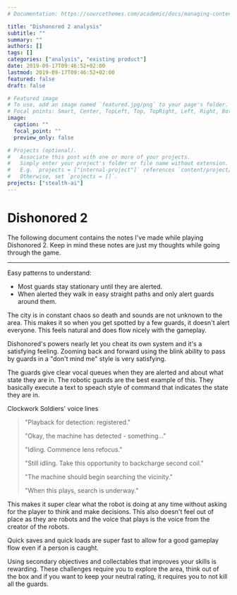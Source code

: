 ```yaml
---
# Documentation: https://sourcethemes.com/academic/docs/managing-content/

title: "Dishonored 2 analysis"
subtitle: ""
summary: ""
authors: []
tags: []
categories: ["analysis", "existing product"]
date: 2019-09-17T09:46:52+02:00
lastmod: 2019-09-17T09:46:52+02:00
featured: false
draft: false

# Featured image
# To use, add an image named `featured.jpg/png` to your page's folder.
# Focal points: Smart, Center, TopLeft, Top, TopRight, Left, Right, BottomLeft, Bottom, BottomRight.
image:
  caption: ""
  focal_point: ""
  preview_only: false

# Projects (optional).
#   Associate this post with one or more of your projects.
#   Simply enter your project's folder or file name without extension.
#   E.g. `projects = ["internal-project"]` references `content/project/deep-learning/index.md`.
#   Otherwise, set `projects = []`.
projects: ["stealth-ai"]
---
```


# Dishonored 2

The following document contains the notes I've made while playing Dishonored 2.
Keep in mind these notes are just my thoughts while going through the game.

---

Easy patterns to understand:

- Most guards stay stationary until they are alerted.
- When alerted they walk in easy straight paths and only alert guards around them.

The city is in constant chaos so death and sounds are not unknown to the area.
This makes it so when you get spotted by a few guards, it doesn't alert everyone.
This feels natural and does flow nicely with the gameplay.

Dishonored's powers nearly let you cheat its own system and it's a satisfying feeling.
Zooming back and forward using the blink ability to pass by guards in a "don't mind me"
style is very satisfying.

The guards give clear vocal queues when they are alerted and about what state they are in.
The robotic guards are the best example of this.
They basically execute a text to speach style of command that indicates the state they are in.

Clockwork Soldiers' voice lines

> "Playback for detection: registered."
>
> "Okay, the machine has detected - something..."
>
> "Idling. Commence lens refocus."
>
> "Still idling. Take this opportunity to backcharge second coil."
>
> "The machine should begin searching the vicinity."
>
> "When this plays, search is underway."

This makes it super clear what the robot is doing at any time without asking for
the player to think and make decisions.
This also doesn't feel out of place as they are robots and the voice that plays
is the voice from the creator of the robots.

Quick saves and quick loads are super fast to allow for a good gameplay flow
even if a person is caught.

Using secondary objectives and collectables that improves your skills is rewarding.
These challenges require you to explore the area, think out of the box and if you
want to keep your neutral rating, it requires you to not kill all the guards.
